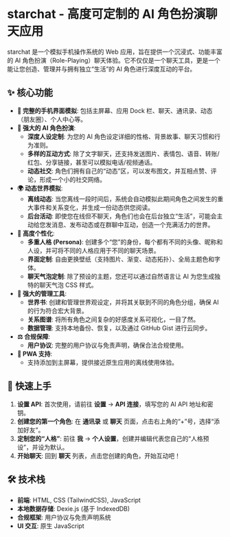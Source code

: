# starchat - 高度可定制的 AI 角色扮演聊天应用

starchat 是一个模拟手机操作系统的 Web 应用，旨在提供一个沉浸式、功能丰富的 AI 角色扮演（Role-Playing）聊天体验。它不仅仅是一个聊天工具，更是一个能让您创造、管理并与拥有独立“生活”的 AI 角色进行深度互动的平台。

## ✨ 核心功能

* **📱 完整的手机界面模拟**: 包括主屏幕、应用 Dock 栏、聊天、通讯录、动态（朋友圈）、个人中心等。
* **🤖 强大的 AI 角色扮演**:
    * **深度人设定制**: 为您的 AI 角色设定详细的性格、背景故事、聊天习惯和行为准则。
    * **多样的互动方式**: 除了文字聊天，还支持发送图片、表情包、语音、转账/红包、分享链接，甚至可以模拟电话/视频通话。
    * **动态社交**: 角色们拥有自己的“动态”区，可以发布图文，并互相点赞、评论，形成一个小的社交网络。
* **🌍 动态世界模拟**:
    * **离线动态**: 当您离线一段时间后，系统会自动模拟此期间角色之间发生的重大事件和关系变化，并生成一份动态供您阅读。
    * **后台活动**: 即使您在线但不聊天，角色们也会在后台独立“生活”，可能会主动给您发消息、发布动态或在群聊中互动，创造一个充满活力的世界。
* **🎨 高度个性化**:
    * **多重人格 (Persona)**: 创建多个“您”的身份，每个都有不同的头像、昵称和人设，并可将不同的人格应用于不同的聊天场景。
    * **界面定制**: 自由更换壁纸（支持图片、渐变、动态拓扑）、全局主题色和字体。
    * **聊天气泡定制**: 除了预设的主题，您还可以通过自然语言让 AI 为您生成独特的聊天气泡 CSS 样式。
* **🔧 强大的管理工具**:
    * **世界书**: 创建和管理世界观设定，并将其关联到不同的角色分组，确保 AI 的行为符合宏大背景。
    * **关系图谱**: 将所有角色之间复杂的好感度关系可视化，一目了然。
    * **数据管理**: 支持本地备份、恢复，以及通过 GitHub Gist 进行云同步。
* **⚖️ 合规保障**:
    * **用户协议**: 完整的用户协议与免责声明，确保合法合规使用。
* **🚀 PWA 支持**:
    * 支持添加到主屏幕，提供接近原生应用的离线使用体验。

## 🚀 快速上手

1.  **设置 API**: 首次使用，请前往 **设置** -> **API 连接**，填写您的 AI API 地址和密钥。
2.  **创建您的第一个角色**: 在 **通讯录** 或 **聊天** 页面，点击右上角的“+”号，选择“添加好友”。
3.  **定制您的“人格”**: 前往 **我** -> **个人设置**，创建并编辑代表您自己的“人格预设”，并设为默认。
4.  **开始聊天**: 回到 **聊天** 列表，点击您创建的角色，开始互动吧！

## 🛠️ 技术栈

* **前端**: HTML, CSS (TailwindCSS), JavaScript
* **本地数据存储**: Dexie.js (基于 IndexedDB)
* **合规框架**: 用户协议与免责声明系统
* **UI 交互**: 原生 JavaScript
